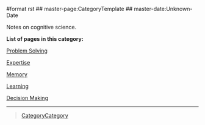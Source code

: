 \#format rst \#\# master-page:CategoryTemplate \#\# master-date:Unknown-Date

Notes on cognitive science.

**List of pages in this category:**

[Problem Solving](../ProblemSolving)

[Expertise](../Expertise)

[Memory](../Memory)

[Learning](../Learning)

[Decision Making](../DecisionMaking)

* * * * *

> [CategoryCategory](../CategoryCategory)
